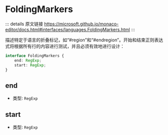 # FoldingMarkers
        
::: details 原文链接
https://microsoft.github.io/monaco-editor/docs.html#interfaces/languages.FoldingMarkers.html
:::

描述特定于语言的折叠标记，如“#region”和“#endregion”。开始和结束正则表达式将根据所有行的内容进行测试，并且必须有效地进行设计：

```ts
interface FoldingMarkers {
    end: RegExp;
    start: RegExp;
}
```
## end
- 类型: `RegExp`
## start
- 类型: `RegExp`